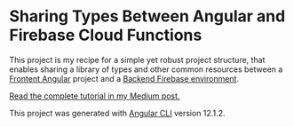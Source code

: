 # Sharing Types Between Angular and Firebase Cloud Functions

This project is my recipe for a simple yet robust project structure, that enables sharing a library of types and other common resources between a [Frontent Angular](https://angular.io) project and a [Backend Firebase environment](https://firebase.google.com).

[Read the complete tutorial in my Medium post.](http://)

This project was generated with [Angular CLI](https://github.com/angular/angular-cli) version 12.1.2.
